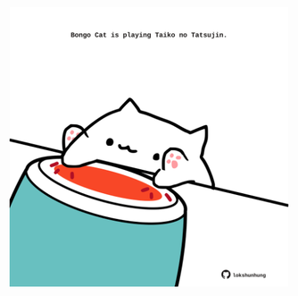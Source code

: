 <!-- built at 31/10/2024, 15:00:36 UTC -->
<p align="center">
  <img width="500" height="500" src="./ReadmeImage.svg">
</p>
